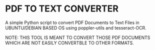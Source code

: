 # PDF TO TEXT CONVERTER
A simple Python script to convert PDF Documents to Text Files in UBUNTU/DEBIAN BASED OS
using poppler-utils and tesseract-OCR.

NOTE: THIS TOOL IS MEANT TO CONVERT THOSE PDF DOCUMENTS WHICH ARE NOT EASILY CONVERTBLE TO OTHER FORMATS.

